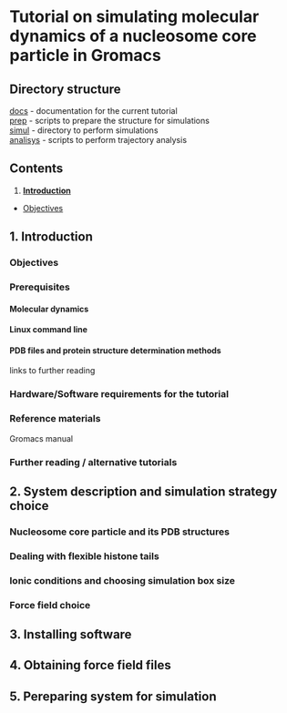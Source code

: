 # Tutorial on simulating molecular dynamics of a nucleosome core particle in Gromacs
## Directory structure
[docs](docs) - documentation for the current tutorial  
[prep](prep) - scripts to prepare the structure for simulations  
[simul](simul) - directory to perform simulations  
[analisys](analisys) - scripts to perform trajectory analysis  

## Contents
1. [**Introduction**](#Introduction) 
+ [Objectives](#Objectives) 






<a name="Introduction"/>

## 1. Introduction


<a name="Objectives"/>

### Objectives

### Prerequisites

#### Molecular dynamics

#### Linux command line

#### PDB files and protein structure determination methods

links to further reading
### Hardware/Software requirements for the tutorial

### Reference materials

Gromacs manual

### Further reading / alternative tutorials


## 2. System description and simulation strategy choice
### Nucleosome core particle and its PDB structures

### Dealing with flexible histone tails

### Ionic conditions and choosing simulation box size

### Force field choice

## 3. Installing software

## 4. Obtaining force field files

## 5. Pereparing system for simulation

